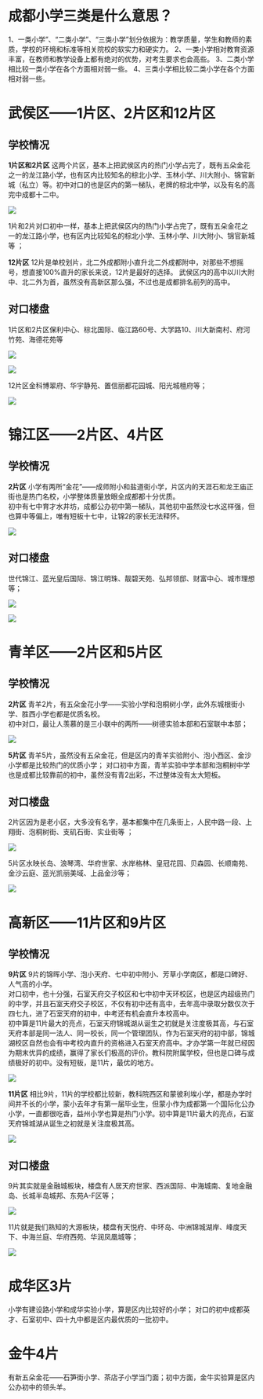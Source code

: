 

# 成都小学三类是什么意思？
1、一类小学”、“二类小学”、“三类小学”划分依据为：教学质量，学生和教师的素质，学校的环境和标准等相关院校的软实力和硬实力。
2、一类小学相对教育资源丰富，在教师和教学设备上都有绝对的优势，对考生要求也会高些。
3、二类小学相比较一类小学在各个方面相对弱一些。
4、三类小学相比较二类小学在各个方面相对弱一些。



# 武侯区——1片区、2片区和12片区


## 学校情况

**1片区和2片区**
这两个片区，基本上把武侯区内的热门小学占完了，既有五朵金花之一的龙江路小学，也有区内比较知名的棕北小学、玉林小学、川大附小、锦官新城（私立）等。初中对口的也是区内的第一梯队，老牌的棕北中学，以及有名的高完中成都十二中。

![](vx_images/205763710237244.png)

1片和2片对口初中一样，基本上把武侯区内的热门小学占完了，既有五朵金花之一的龙江路小学，也有区内比较知名的棕北小学、玉林小学、川大附小、锦官新城等  ；

**12片区**
12片是单校划片，北二外成都附小直升北二外成都附中，对那些不想摇号，想直接100%直升的家长来说，12片是最好的选择。 武侯区内的高中以川大附中、北二外为首，虽然没有高新区那么强，不过也是成都排名前列的高中。

## 对口楼盘

1片区和2片区保利中心、棕北国际、临江路60号、大学路10、川大新南村、府河竹苑、海德花苑等

![](vx_images/278155510246634.png)

![](vx_images/309485610242388.png)


12片区金科博翠府、华宇静苑、置信丽都花园城、阳光城檀府等；

![](vx_images/106425710260268.png)



  
# 锦江区——2片区、4片区
## 学校情况
**2片区**
小学有两所“金花”——成师附小和盐道街小学，片区内的天涯石和龙王庙正街也是热门名校，小学整体质量放眼全成都都十分优质。  
初中有七中育才水井坊，成都公办初中第一梯队，其他初中虽然没七水这样强，但也算中等偏上，唯有短板十七中，让锦2的家长无法释怀。  

![](vx_images/403524210257410.png)

## 对口楼盘

世代锦江、蓝光皇后国际、锦江明珠、靓碧天苑、弘邦领邸、财富中心、城市理想等；

![](vx_images/590725710257872.png)

![](vx_images/328565810255374.png)



  
# 青羊区——2片区和5片区

## 学校情况
**2片区**
青羊2片，有五朵金花小学——实验小学和泡桐树小学，此外东城根街小学、胜西小学也都是优质名校。  
初中对口，最让人羡慕的是三小联中的两所——树德实验本部和石室联中本部；

![](vx_images/123534410250079.png)

**5片区**
青羊5片，虽然没有五朵金花，但是区内的青羊实验附小、泡小西区、金沙小学都是比较热门的优质小学；
对口初中方面，青羊实验中学本部和泡桐树中学也是成都比较靠前的初中，虽然没有青2出彩，不过整体没有太大短板。

## 对口楼盘
2片区因为是老小区，大多没有名字，基本都集中在几条街上，人民中路一段、上翔街、泡桐树街、支矶石街、实业街等  ；

![](vx_images/158495910236615.png)

5片区水映长岛、浪琴湾、华府世家、水岸格林、皇冠花园、贝森园、长顺南苑、金沙云庭、蓝光凯丽美域、上品金沙等；

![](vx_images/584635910254191.png)

# 高新区——11片区和9片区
## 学校情况
**9片区**
9片的锦晖小学、泡小天府、七中初中附小、芳草小学南区，都是口碑好、人气高的小学。  
对口初中，也十分强，石室天府交子校区和七中初中天环校区，也是区内超级热门的中学，并且石室天府交子校区，不仅有初中还有高中，去年高中录取分数仅次于四七九，进了石室天府的初中，中考还有机会直升本校高中。   
初中算是11片最大的亮点，石室天府锦城湖从诞生之初就是关注度极其高，与石室天府本部是同一法人、同一校长，同一个管理团队，作为石室天府的初中部，锦城湖校区自然也会有中考校内直升的资格进入石室天府高中。才办学第一年就已经因为期末优异的成绩，赢得了家长们极高的评价。教科院附属学校，但也是口碑与成绩极好的初中。没有短板，是11片，最优的地方。  

![](vx_images/495713410230951.png)

**11片区**
相比9片，11片的学校都比较新，教科院西区和蒙彼利埃小学，都是办学时间并不长的小学，蒙小去年才有第一届毕业生，但蒙小作为成都第一个国际化公办小学，一直都很吃香，益州小学也算是热门小学。初中算是11片最大的亮点，石室天府锦城湖从诞生之初就是关注度极其高。

![](vx_images/424203510249377.png)

## 对口楼盘
9片其实就是金融城板块，楼盘有人居天府世家、西派国际、中海城南、复地金融岛、长城半岛城邦、东苑A-F区等；

![](vx_images/293980211240871.png)

11片就是我们熟知的大源板块，楼盘有天悦府、中环岛、中洲锦城湖岸、峰度天下、中海兰庭、华府西苑、华润凤凰城等；

![](vx_images/284780111247737.png)


   

# 成华区3片
小学有建设路小学和成华实验小学，算是区内比较好的小学；
对口的初中成都英才、石室初中、四十九中都是区内最优质的一批初中。  
  
# 金牛4片
有新五朵金花——石笋街小学、茶店子小学当门面；初中方面，金牛实验算是区内公办初中的领头羊。
